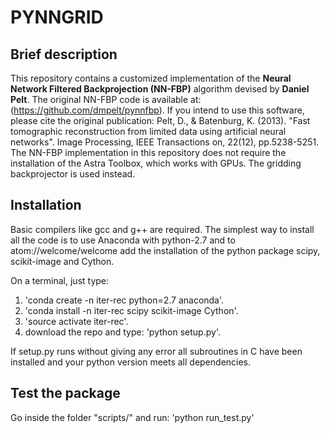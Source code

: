 PYNNGRID
=======



##  Brief description
This repository contains a customized implementation of the **Neural Network 
Filtered Backprojection (NN-FBP)** algorithm devised by **Daniel Pelt**.
The original NN-FBP code is available at: (https://github.com/dmpelt/pynnfbp).
If you intend to use this software, please cite the original publication:
Pelt, D., & Batenburg, K. (2013). "Fast tomographic reconstruction from limited
data using artificial neural networks". Image Processing, IEEE Transactions on,
22(12), pp.5238-5251.
The NN-FBP implementation in this repository does not require the
installation of the Astra Toolbox, which works with GPUs.
The gridding backprojector is used instead.




##  Installation
Basic compilers like gcc and g++ are required.
The simplest way to install all the code is to use Anaconda with python-2.7 and to atom://welcome/welcome
add the installation of the python package scipy, scikit-image and Cython.

On a terminal, just type:
1. 'conda create -n iter-rec python=2.7 anaconda'.
2. 'conda install -n iter-rec scipy scikit-image Cython'.
3. 'source activate iter-rec'.
4. download the repo and type: 'python setup.py'.

If setup.py runs without giving any error all subroutines in C have been installed and
your python version meets all dependencies.



##  Test the package
Go inside the folder "scripts/" and run: 'python run_test.py'

